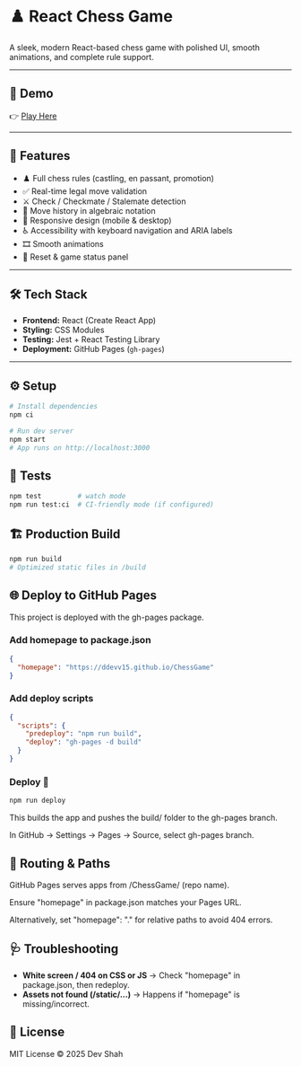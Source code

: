 # ♟️ React Chess Game

A sleek, modern React-based chess game with polished UI, smooth animations, and complete rule support.

---

## 🚀 Demo

👉 [Play Here](https://ddevv15.github.io/ChessGame)

---

## 🎯 Features

- ♟️ Full chess rules (castling, en passant, promotion)
- ✅ Real-time legal move validation
- ⚔️ Check / Checkmate / Stalemate detection
- 📜 Move history in algebraic notation
- 📱 Responsive design (mobile & desktop)
- ♿ Accessibility with keyboard navigation and ARIA labels
- 🎞️ Smooth animations
- 🔄 Reset & game status panel

---

## 🛠️ Tech Stack

- **Frontend:** React (Create React App)
- **Styling:** CSS Modules
- **Testing:** Jest + React Testing Library
- **Deployment:** GitHub Pages (`gh-pages`)

---

## ⚙️ Setup

```bash
# Install dependencies
npm ci

# Run dev server
npm start
# App runs on http://localhost:3000
```

## 🧪 Tests

```bash
npm test         # watch mode
npm run test:ci  # CI-friendly mode (if configured)
```

## 🏗️ Production Build

```bash
npm run build
# Optimized static files in /build
```

## 🌐 Deploy to GitHub Pages

This project is deployed with the gh-pages package.

### Add homepage to package.json

```json
{
  "homepage": "https://ddevv15.github.io/ChessGame"
}
```

### Add deploy scripts

```json
{
  "scripts": {
    "predeploy": "npm run build",
    "deploy": "gh-pages -d build"
  }
}
```

### Deploy 🚀

```bash
npm run deploy
```

This builds the app and pushes the build/ folder to the gh-pages branch.

In GitHub → Settings → Pages → Source, select gh-pages branch.

## 🧩 Routing & Paths

GitHub Pages serves apps from /ChessGame/ (repo name).

Ensure "homepage" in package.json matches your Pages URL.

Alternatively, set "homepage": "." for relative paths to avoid 404 errors.

## 🩺 Troubleshooting

- **White screen / 404 on CSS or JS** → Check "homepage" in package.json, then redeploy.
- **Assets not found (/static/...)** → Happens if "homepage" is missing/incorrect.

## 📜 License

MIT License © 2025 Dev Shah
